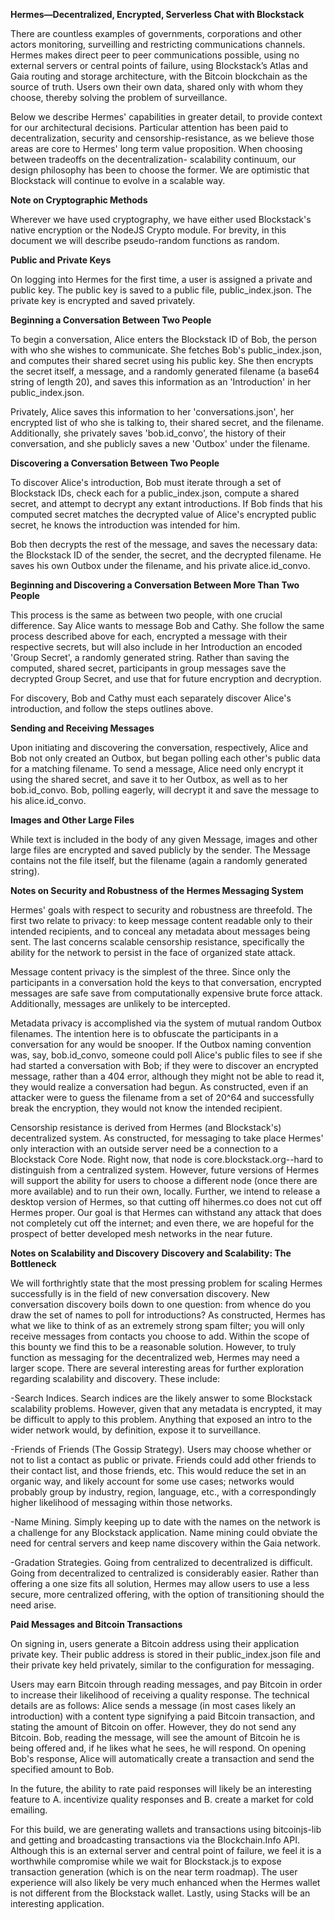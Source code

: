 **Hermes—Decentralized, Encrypted, Serverless Chat with Blockstack**

There are countless examples of governments, corporations and other actors monitoring, surveilling and restricting communications channels. Hermes makes direct peer to peer communications possible, using no external servers or central points of failure, using Blockstack’s Atlas and Gaia routing and storage architecture, with the Bitcoin blockchain as the source of truth. Users own their own data, shared only with whom they choose, thereby solving the problem of surveillance.

Below we describe Hermes' capabilities in greater detail, to provide context for
our architectural decisions. Particular attention has been paid to decentralization,
security and censorship-resistance, as we believe those areas are core to Hermes'
long term value proposition. When choosing between tradeoffs on the decentralization-
scalability continuum, our design philosophy has been to choose the former. We are
optimistic that Blockstack will continue to evolve in a scalable way.

**Note on Cryptographic Methods**

Wherever we have used cryptography, we have either used Blockstack's native encryption
or the NodeJS Crypto module. For brevity, in this document we will describe
pseudo-random functions as random.

**Public and Private Keys**

On logging into Hermes for the first time, a user is assigned a private and public
key. The public key is saved to a public file, public_index.json. The private key
is encrypted and saved privately.

**Beginning a Conversation Between Two People**

To begin a conversation, Alice enters the Blockstack ID of Bob, the person with who
she wishes to communicate. She fetches Bob's public_index.json, and computes their
shared secret using his public key. She then encrypts the secret itself, a message,
and a randomly generated filename (a base64 string of length 20), and saves this information as an 'Introduction' in her public_index.json.

Privately, Alice saves this information to her 'conversations.json', her encrypted
list of who she is talking to, their shared secret, and the filename. Additionally, she privately saves 'bob.id_convo', the history of their conversation, and she
publicly saves a new 'Outbox' under the filename.

**Discovering a Conversation Between Two People**

To discover Alice's introduction, Bob must iterate through a set of Blockstack IDs,
check each for a public_index.json, compute a shared secret, and attempt to decrypt any extant introductions. If Bob finds that his computed secret matches the decrypted
value of Alice's encrypted public secret, he knows the introduction was intended
for him.

Bob then decrypts the rest of the message, and saves the necessary data: the Blockstack
ID of the sender, the secret, and the decrypted filename. He saves his own Outbox
under the filename, and his private alice.id_convo.

**Beginning and Discovering a Conversation Between More Than Two People**

This process is the same as between two people, with one crucial difference. Say
Alice wants to message Bob and Cathy. She follow the same process described above
for each, encrypted a message with their respective secrets, but will also include
in her Introduction an encoded 'Group Secret', a randomly generated string.
Rather than saving the computed, shared secret, participants in group messages
save the decrypted Group Secret, and use that for future encryption and decryption.

For discovery, Bob and Cathy must each separately discover Alice's introduction,
and follow the steps outlines above.

**Sending and Receiving Messages**

Upon initiating and discovering the conversation, respectively, Alice and Bob not
only created an Outbox, but began polling each other's public data for a matching
filename. To send a message, Alice need only encrypt it using the shared secret,
and save it to her Outbox, as well as to her bob.id_convo. Bob, polling eagerly,
will decrypt it and save the message to his alice.id_convo.

**Images and Other Large Files**

While text is included in the body of any given Message, images and other large
files are encrypted and saved publicly by the sender. The Message contains not
the file itself, but the filename (again a randomly generated string).

**Notes on Security and Robustness of the Hermes Messaging System**

Hermes' goals with respect to security and robustness are threefold. The first two relate to privacy: to keep message content readable only to their intended recipients,
and to conceal any metadata about messages being sent. The last concerns scalable
censorship resistance, specifically the ability for the network to persist in the face of
organized state attack.

Message content privacy is the simplest of the three. Since only the participants in a
conversation hold the keys to that conversation, encrypted messages are safe save
from computationally expensive brute force attack. Additionally, messages are unlikely
to be intercepted.

Metadata privacy is accomplished via the system of mutual random Outbox filenames.
The intention here is to obfuscate the participants in a conversation for any
would be snooper. If the Outbox naming convention was, say, bob.id_convo, someone
could poll Alice's public files to see if she had started a conversation with Bob;
if they were to discover an encrypted message, rather than a 404 error, although they
might not be able to read it, they would realize a conversation had begun. As constructed,
even if an attacker were to guess the filename from a set of 20^64 and successfully
break the encryption, they would not know the intended recipient.

Censorship resistance is derived from Hermes (and Blockstack's) decentralized
system. As constructed, for messaging to take place Hermes' only interaction
with an outside server need be a connection to a Blockstack Core Node. Right now,
that node is core.blockstack.org--hard to distinguish from a centralized system.
However, future versions of Hermes will support the ability for users to choose
a different node (once there are more available) and to run their own, locally.
Further, we intend to release a desktop version of Hermes, so that cutting off
hihermes.co does not cut off Hermes proper. Our goal is that Hermes can withstand
any attack that does not completely cut off the internet; and even there, we
are hopeful for the prospect of better developed mesh networks in the near future.

**Notes on Scalability and Discovery**
**Discovery and Scalability: The Bottleneck**

We will forthrightly state that the most pressing problem for scaling Hermes
successfully is in the field of new conversation discovery. New conversation discovery
boils down to one question: from whence do you draw the set of names to poll for
introductions? As constructed, Hermes has what we like to think of as an extremely
strong spam filter; you will only receive messages from contacts you choose to add.
Within the scope of this bounty we find this to be a reasonable solution. However,
to truly function as messaging for the decentralized web, Hermes may need a larger
scope. There are several interesting areas for further exploration regarding scalability
and discovery. These include:

-Search Indices. Search indices are the likely answer to some Blockstack scalability problems. However, given that any metadata is encrypted, it may be difficult to apply to this problem. Anything that exposed an intro to the wider network would, by definition,
expose it to surveillance.

-Friends of Friends (The Gossip Strategy). Users may choose whether or not to list
a contact as public or private. Friends could add other friends to their contact
list, and those friends, etc. This would reduce the set in an organic way, and likely
account for some use cases; networks would probably group by industry, region, language,
etc., with a correspondingly higher likelihood of messaging within those networks.

-Name Mining. Simply keeping up to date with the names on the network is a challenge
for any Blockstack application. Name mining could obviate the need for central
servers and keep name discovery within the Gaia network.

-Gradation Strategies. Going from centralized to decentralized is difficult. Going
from decentralized to centralized is considerably easier. Rather than offering a
one size fits all solution, Hermes may allow users to use a less secure, more
centralized offering, with the option of transitioning should the need arise.


**Paid Messages and Bitcoin Transactions**

On signing in, users generate a Bitcoin address using their application private
key. Their public address is stored in their public_index.json file and their
private key held privately, similar to the configuration for messaging.

Users may earn Bitcoin through reading messages, and pay Bitcoin in order to
increase their likelihood of receiving a quality response. The technical details
are as follows: Alice sends a message (in most cases likely an introduction) with a content type signifying a paid Bitcoin transaction, and stating the amount of Bitcoin on offer. However, they do not send any Bitcoin. Bob, reading the message, will see
the amount of Bitcoin he is being offered and, if he likes what he sees, he will
respond. On opening Bob's response, Alice will automatically create a transaction
and send the specified amount to Bob.

In the future, the ability to rate paid responses will likely be an interesting
feature to A. incentivize quality responses and B. create a market for cold emailing.

For this build, we are generating wallets and transactions using bitcoinjs-lib
and getting and broadcasting transactions via the Blockchain.Info API. Although this is an external server and central point of failure, we feel it is a worthwhile compromise while
we wait for Blockstack.js to expose transaction generation (which is on the near
term roadmap). The user experience will also likely be very much enhanced when
the Hermes wallet is not different from the Blockstack wallet. Lastly, using Stacks
will be an interesting application.
